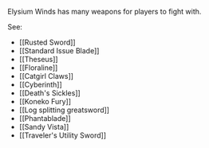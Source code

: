 Elysium Winds has many weapons for players to fight with.

See:
- [[Rusted Sword]]
- [[Standard Issue Blade]]
- [[Theseus]]
- [[Floraline]]
- [[Catgirl Claws]]
- [[Cyberinth]]
- [[Death's Sickles]]
- [[Koneko Fury]]
- [[Log splitting greatsword]]
- [[Phantablade]]
- [[Sandy Vista]]
- [[Traveler's Utility Sword]]